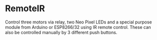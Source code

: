 # RemoteIR
Control three motors via relay, two Neo Pixel LEDs and a special purpose module from Arduino or ESP8266/32 using IR remote control. These can also be controlled manually by 3 different push buttons.
